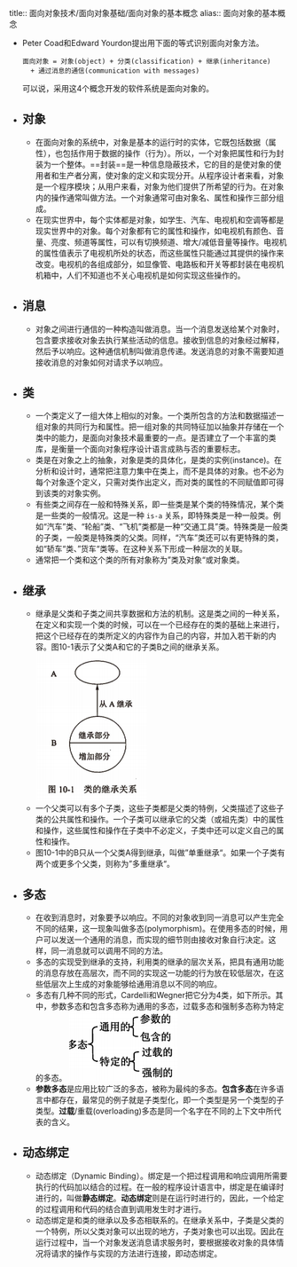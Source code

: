 title:: 面向对象技术/面向对象基础/面向对象的基本概念
alias:: 面向对象的基本概念

- Peter Coad和Edward Yourdon提出用下面的等式识别面向对象方法。
  ```
  面向对象 = 对象(object) + 分类(classification) + 继承(inheritance) 
  	+ 通过消息的通信(communication with messages)
  ```
  可以说，采用这4个概念开发的软件系统是面向对象的。
- ## 对象
	- 在面向对象的系统中，对象是基本的运行时的实体，它既包括数据（属性），也包括作用于数据的操作（行为）。所以，一个对象把属性和行为封装为一个整体。==封装==是一种信息隐蔽技术，它的目的是使对象的使用者和生产者分离，使对象的定义和实现分开。从程序设计者来看，对象是一个程序模块；从用户来看，对象为他们提供了所希望的行为。在对象内的操作通常叫做方法。一个对象通常可由对象名、属性和操作三部分组成。
	- 在现实世界中，每个实体都是对象，如学生、汽车、电视机和空调等都是现实世界中的对象。每个对象都有它的属性和操作，如电视机有颜色、音量、亮度、频道等属性，可以有切换频道、增大/减低音量等操作。电视机的属性值表示了电视机所处的状态，而这些属性只能通过其提供的操作来改变。电视机的各组成部分，如显像管、电路板和开关等都封装在电视机机箱中，人们不知道也不关心电视机是如何实现这些操作的。
- ## 消息
	- 对象之间进行通信的一种构造叫做消息。当一个消息发送给某个对象时，包含要求接收对象去执行某些活动的信息。接收到信息的对象经过解释，然后予以响应。这种通信机制叫做消息传递。发送消息的对象不需要知道接收消息的对象如何对请求予以响应。
- ## 类
	- 一个类定义了一组大体上相似的对象。一个类所包含的方法和数据描述一组对象的共同行为和属性。把一组对象的共同特征加以抽象并存储在一个类中的能力，是面向对象技术最重要的一点。是否建立了一个丰富的类库，是衡量一个面向对象程序设计语言成熟与否的重要标志。
	- 类是在对象之上的抽象，对象是类的具体化，是类的实例(instance)。在分析和设计时，通常把注意力集中在类上，而不是具体的对象。也不必为每个对象逐个定义，只需对类作出定义，而对类的属性的不同赋值即可得到该类的对象实例。
	- 有些类之间存在一般和特殊关系，即一些类是某个类的特殊情况，某个类是一些类的一般情况。这是一种 `is-a` 关系，即特殊类是一种一般类。例如“汽车”类、“轮船”类、“飞机”类都是一种“交通工具”类。特殊类是一般类的子类，一般类是特殊类的父类。同样，“汽车”类还可以有更特殊的类，如“轿车“类、”货车“类等。在这种关系下形成一种层次的关联。
	- 通常把一个类和这个类的所有对象称为”类及对象“或对象类。
- ## 继承
	- 继承是父类和子类之间共享数据和方法的机制。这是类之间的一种关系，在定义和实现一个类的时候，可以在一个已经存在的类的基础上来进行，把这个已经存在的类所定义的内容作为自己的内容，并加入若干新的内容。图10-1表示了父类A和它的子类B之间的继承关系。
	  ![image.png](../assets/image_1649063946907_0.png)
	- 一个父类可以有多个子类，这些子类都是父类的特例，父类描述了这些子类的公共属性和操作。一个子类可以继承它的父类（或祖先类）中的属性和操作，这些属性和操作在子类中不必定义，子类中还可以定义自己的属性和操作。
	- 图10-1中的B只从一个父类A得到继承，叫做”单重继承“。如果一个子类有两个或更多个父类，则称为”多重继承“。
- ## 多态
	- 在收到消息时，对象要予以响应。不同的对象收到同一消息可以产生完全不同的结果，这一现象叫做多态(polymorphism)。在使用多态的时候，用户可以发送一个通用的消息，而实现的细节则由接收对象自行决定。这样，同一消息就可以调用不同的方法。
	- 多态的实现受到继承的支持，利用类的继承的层次关系，把具有通用功能的消息存放在高层次，而不同的实现这一功能的行为放在较低层次，在这些低层次上生成的对象能够给通用消息以不同的响应。
	- 多态有几种不同的形式，Cardelli和Wegner把它分为4类，如下所示。其中，参数多态和包含多态称为通用的多态，过载多态和强制多态称为特定的多态。
	  ![image.png](../assets/image_1649063990761_0.png)
	- **参数多态**是应用比较广泛的多态，被称为最纯的多态。**包含多态**在许多语言中都存在，最常见的例子就是子类型化，即一个类型是另一个类型的子类型。**过载**/重载(overloading)多态是同一个名字在不同的上下文中所代表的含义。
- ## 动态绑定
	- 动态绑定（Dynamic Binding）。绑定是一个把过程调用和响应调用所需要执行的代码加以结合的过程。在一般的程序设计语言中，绑定是在编译时进行的，叫做**静态绑定**。**动态绑定**则是在运行时进行的，因此，一个给定的过程调用和代码的结合直到调用发生时才进行。
	- 动态绑定是和类的继承以及多态相联系的。在继承关系中，子类是父类的一个特例，所以父类对象可以出现的地方，子类对象也可以出现。因此在运行过程中，当一个对象发送消息请求服务时，要根据接收对象的具体情况将请求的操作与实现的方法进行连接，即动态绑定。